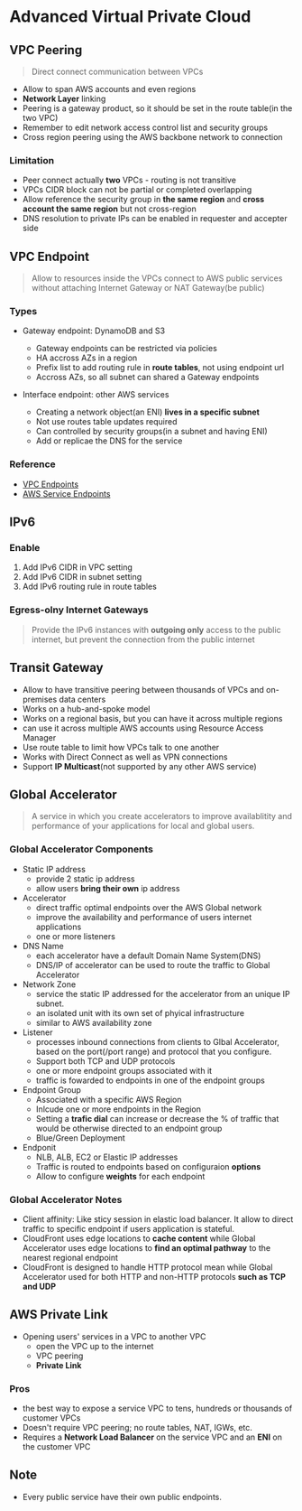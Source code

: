 # Advanced Virtual Private Cloud

## VPC Peering
> Direct connect communication between VPCs

* Allow to span AWS accounts and even regions
* **Network Layer** linking
* Peering is a gateway product, so it should be set in the route table(in the two VPC)
* Remember to edit network access control list and security groups
* Cross region peering using the AWS backbone network to connection

### Limitation
* Peer connect actually **two** VPCs - routing is not transitive
* VPCs CIDR block can not be partial or completed overlapping
* Allow reference the security group in **the same region** and **cross account the same region** but not cross-region
* DNS resolution to private IPs can be enabled in requester and accepter side

## VPC Endpoint
> Allow to resources inside the VPCs connect to AWS public services without attaching Internet Gateway or NAT Gateway(be public)

### Types
* Gateway endpoint: DynamoDB and S3
  * Gateway endpoints can be restricted via policies
  * HA accross AZs in a region
  * Prefix list to add routing rule in **route tables**, not using endpoint url
  * Accross AZs, so all subnet can shared a Gateway endpoints

* Interface endpoint: other AWS services
  * Creating a network object(an ENI) **lives in a specific subnet**
  * Not use routes table updates required
  * Can controlled by security groups(in a subnet and having ENI)
  * Add or replicae the DNS for the service

### Reference
* [VPC Endpoints](https://docs.aws.amazon.com/vpc/latest/userguide/vpc-endpoints.html)
* [AWS Service Endpoints](https://docs.aws.amazon.com/general/latest/gr/rande.html)

## IPv6
### Enable
1. Add IPv6 CIDR in VPC setting
2. Add IPv6 CIDR in subnet setting
3. Add IPv6 routing rule in route tables

### Egress-olny Internet Gateways
> Provide the IPv6 instances with **outgoing only** access to the public internet, but prevent the connection from the public internet

## Transit Gateway
* Allow to have transitive peering between thousands of VPCs and on-premises data centers
* Works on a hub-and-spoke model
* Works on a regional basis, but you can have it across multiple regions
* can use it across multiple AWS accounts using Resource Access Manager
* Use route table to limit how VPCs talk to one another
* Works with Direct Connect as well as VPN connections
* Support **IP Multicast**(not supported by any other AWS service)

## Global Accelerator
> A service in which you create accelerators to improve availablitity and performance of your applications for local and global users.

### Global Accelerator Components
* Static IP address
  * provide 2 static ip address
  * allow users **bring their own** ip address
* Accelerator
  * direct traffic optimal endpoints over the AWS Global network
  * improve the availability and performance of users internet applications
  * one or more listeners
* DNS Name
  * each accelerator have a default Domain Name System(DNS)
  * DNS/IP of accelerator can be used to route the traffic to Global Accelerator
* Network Zone
  * service the static IP addressed for the accelerator from an unique IP subnet.
  * an isolated unit with its own set of phyical infrastructure
  * similar to AWS availability zone
* Listener
  * processes inbound connections from clients to Glbal Accelerator, based on the port(/port range) and protocol that you configure.
  * Support both TCP and UDP protocols
  * one or more endpoint groups associated with it
  * traffic is fowarded to endpoints in one of the endpoint groups
* Endpoint Group
  * Associated with a specific AWS Region
  * Inlcude one or more endpoints in the Region
  * Setting a **trafic dial** can increase or decrease the % of traffic that would be otherwise directed to an endpoint group
  * Blue/Green Deployment
* Endponit
  * NLB, ALB, EC2 or Elastic IP addresses
  * Traffic is routed to endpoints based on configuraion **options**
  * Allow to configure **weights** for each endpoint

### Global Accelerator Notes
* Client affinity: Like sticy session in elastic load balancer. It allow to direct traffic to specific endpoint if users application is stateful.
* CloudFront uses edge locations to **cache content** while Global Accelerator uses edge locations to **find an optimal pathway** to the nearest regional endpoint
* CloudFront is designed to handle HTTP protocol mean while Global Accelerator used for both HTTP and non-HTTP protocols **such as TCP and UDP**

## AWS Private Link
* Opening users' services in a VPC to another VPC
  * open the VPC up to the internet
  * VPC peering
  * **Private Link**
### Pros
* the best way to expose a service VPC to tens, hundreds or thousands of customer VPCs
* Doesn't require VPC peering; no route tables, NAT, IGWs, etc.
* Requires a **Network Load Balancer** on the service VPC and an **ENI** on the customer VPC

## Note
* Every public service have their own public endpoints.
